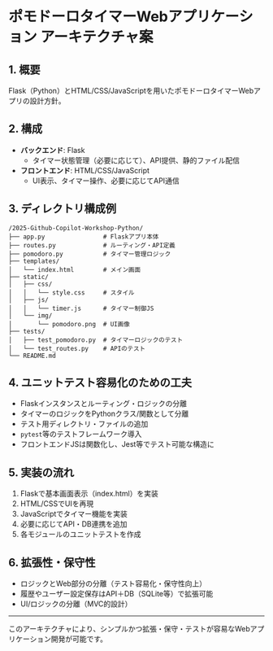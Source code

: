 # ポモドーロタイマーWebアプリケーション アーキテクチャ案

## 1. 概要
Flask（Python）とHTML/CSS/JavaScriptを用いたポモドーロタイマーWebアプリの設計方針。

## 2. 構成
- **バックエンド**: Flask
  - タイマー状態管理（必要に応じて）、API提供、静的ファイル配信
- **フロントエンド**: HTML/CSS/JavaScript
  - UI表示、タイマー操作、必要に応じてAPI通信

## 3. ディレクトリ構成例
```
/2025-Github-Copilot-Workshop-Python/
├── app.py                # Flaskアプリ本体
├── routes.py             # ルーティング・API定義
├── pomodoro.py           # タイマー管理ロジック
├── templates/
│   └── index.html        # メイン画面
├── static/
│   ├── css/
│   │   └── style.css     # スタイル
│   ├── js/
│   │   └── timer.js      # タイマー制御JS
│   └── img/
│       └── pomodoro.png  # UI画像
├── tests/
│   ├── test_pomodoro.py  # タイマーロジックのテスト
│   └── test_routes.py    # APIのテスト
└── README.md
```

## 4. ユニットテスト容易化のための工夫
- Flaskインスタンスとルーティング・ロジックの分離
- タイマーのロジックをPythonクラス/関数として分離
- テスト用ディレクトリ・ファイルの追加
- `pytest`等のテストフレームワーク導入
- フロントエンドJSは関数化し、Jest等でテスト可能な構造に

## 5. 実装の流れ
1. Flaskで基本画面表示（index.html）を実装
2. HTML/CSSでUIを再現
3. JavaScriptでタイマー機能を実装
4. 必要に応じてAPI・DB連携を追加
5. 各モジュールのユニットテストを作成

## 6. 拡張性・保守性
- ロジックとWeb部分の分離（テスト容易化・保守性向上）
- 履歴やユーザー設定保存はAPI＋DB（SQLite等）で拡張可能
- UI/ロジックの分離（MVC的設計）

---
このアーキテクチャにより、シンプルかつ拡張・保守・テストが容易なWebアプリケーション開発が可能です。
